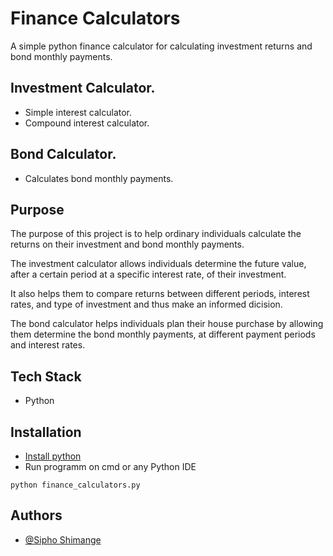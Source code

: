 
# Finance Calculators 

A simple python finance calculator for calculating investment returns and bond 
monthly payments.

## Investment Calculator.
* Simple interest calculator.
* Compound interest calculator.

## Bond Calculator.
* Calculates bond monthly payments.

## Purpose
The purpose of this project is to help ordinary individuals calculate the returns on their
investment and bond monthly payments.

The investment calculator allows individuals determine the future value, after a certain
period at a specific interest rate, of their investment.

It also helps them to compare returns between different periods, interest rates, and type
of investment and thus make an informed dicision.

The bond calculator helps individuals plan their house purchase by allowing them determine
the bond monthly payments, at different payment periods and interest rates.


## Tech Stack

* Python


## Installation

* [Install python](https://www.python.org/downloads/)
* Run programm on cmd or any Python IDE

```
python finance_calculators.py
```
    
## Authors

- [@Sipho Shimange](https://github.com/SiphoGit)

